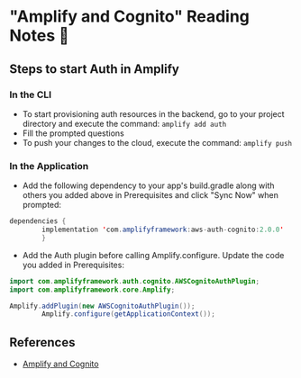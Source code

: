 # "Amplify and Cognito" Reading Notes 📖

## Steps to start Auth in Amplify

### In the CLI 

- To start provisioning auth resources in the backend, go to your project directory and execute the command: `amplify add auth`
- Fill the prompted questions
- To push your changes to the cloud, execute the command: `amplify push`

### In the Application

- Add the following dependency to your app's build.gradle along with others you added above in Prerequisites and click "Sync Now" when prompted:

```java
dependencies {
        implementation 'com.amplifyframework:aws-auth-cognito:2.0.0'
        }
```

- Add the Auth plugin before calling Amplify.configure. Update the code you added in Prerequisites:

```java
import com.amplifyframework.auth.cognito.AWSCognitoAuthPlugin;
import com.amplifyframework.core.Amplify;

Amplify.addPlugin(new AWSCognitoAuthPlugin());
        Amplify.configure(getApplicationContext());
```

## References 
- [Amplify and Cognito](https://docs.amplify.aws/lib/auth/getting-started/q/platform/android/)